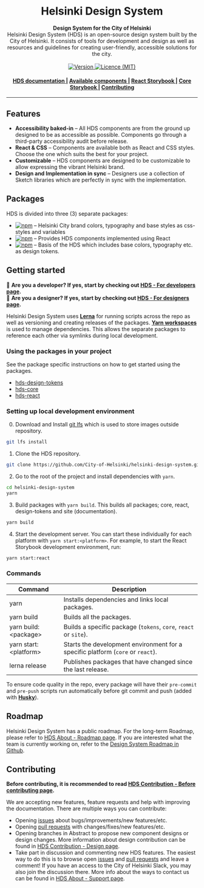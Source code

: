<h1 align="center">Helsinki Design System</h1>

<div align="center">
  <strong>Design System for the City of Helsinki</strong>
</div>
<div align="center">
  Helsinki Design System (HDS) is an open-source design system built by the City of Helsinki. It consists of tools for development and design as well as resources and guidelines for creating user-friendly, accessible solutions for the city.
</div>

<br />

<div align="center">
  <!-- Version -->
  <a href="https://github.com/City-of-Helsinki/helsinki-design-system/releases/latest">
    <img src="https://img.shields.io/github/v/release/City-of-Helsinki/helsinki-design-system?label=version&style=flat-square"
      alt="Version" />
  </a>
  <!-- Licence -->
  <a href="https://github.com/City-of-Helsinki/helsinki-design-system/blob/master/LICENSE">
    <img src="https://img.shields.io/github/license/City-of-Helsinki/helsinki-design-system?style=flat-square"
      alt="Licence (MIT)" />
  </a>
</div>

<div align="center">
  <h4>
    <a href="http://hds.hel.fi">
      HDS documentation
    </a>
    <span> | </span>
    <a href="https://hds.hel.fi/components">
      Available components
    </a>
    <span> | </span>
    <a href="https://hds.hel.fi/storybook/react/">
      React Storybook
    </a>
    <span> | </span>
    <a href="https://hds.hel.fi/storybook/core">
      Core Storybook
    </a>
    <span> | </span>
    <a href="https://hds.hel.fi/contributing/before-contributing">
      Contributing
    </a>
  </h4>
</div>

***

## Features

- **Accessibility baked-in** – All HDS components are from the ground up designed to be as accessible as possible. Components go through a third-party accessibility audit before release.
- **React & CSS** – Components are available both as React and CSS styles. Choose the one which suits the best for your project.
- **Customizable** – HDS components are designed to be customizable to allow expressing the vibrant Helsinki brand.
- **Design and Implementation in sync** – Designers use a collection of Sketch libraries which are perfectly in sync with the implementation. 

## Packages

HDS is divided into three (3) separate packages:

- [![npm](https://img.shields.io/npm/v/hds-core?label=hds-core&style=flat-square)](https://www.npmjs.com/package/hds-core) – Helsinki City brand colors, typography and base styles as css-styles and variables
- [![npm](https://img.shields.io/npm/v/hds-react?label=hds-react&style=flat-square)](https://www.npmjs.com/package/hds-react) – Provides HDS components implemented using React
- [![npm](https://img.shields.io/npm/v/hds-design-tokens?label=hds-design-tokens&style=flat-square)](https://www.npmjs.com/package/hds-design-tokens) – Basis of the HDS which includes base colors, typography etc. as design tokens.

## Getting started

:wrench: **Are you a developer? If yes, start by checking out [HDS - For developers page](https://hds.hel.fi/developers).**<br />
:art: **Are you a designer? If yes, start by checking out [HDS - For designers page](https://hds.hel.fi/designers).**

Helsinki Design System uses [**Lerna**](https://lerna.js.org/) for running scripts across the repo as well as versioning and creating releases of the packages. [**Yarn workspaces**](https://yarnpkg.com/lang/en/docs/workspaces/) is used to manage dependencies. This allows the separate packages to reference each other via symlinks during local development.

### Using the packages in your project
See the package specific instructions on how to get started using the packages.

- [hds-design-tokens](./packages/design-tokens/README.md#getting-started)
- [hds-core](./packages/core/README.md#getting-started)
- [hds-react](./packages/react/README.md#getting-started)

### Setting up local development environment

0. Download and Install [git lfs](https://git-lfs.github.com/) which is used to store images outside repository.
```bash
git lfs install
```
1. Clone the HDS repository.
```bash
git clone https://github.com/City-of-Helsinki/helsinki-design-system.git
```

2. Go to the root of the project and install dependencies with `yarn`.
```bash
cd helsinki-design-system
yarn
```

3. Build packages with `yarn build`. This builds all packages; core, react, design-tokens and site (documentation).
```bash
yarn build
```

4. Start the development server. You can start these individually for each platform with `yarn start:<platform>`. For example, to start the React Storybook development environment, run:
```bash
yarn start:react
```

### Commands

| Command                            | Description                                                                        |
| ---------------------------------- | ---------------------------------------------------------------------------------- |
| yarn                               | Installs dependencies and links local packages.                                    |
| yarn build                         | Builds all the packages.                                                           |
| yarn build:\<package>              | Builds a specific package (`tokens`, `core`, `react` or `site`).                   |
| yarn start:\<platform>             | Starts the development environment for a specific platform (`core` or `react`).    |
| lerna release                      | Publishes packages that have changed since the last release.                       |

To ensure code quality in the repo, every package will have their `pre-commit` and `pre-push` scripts run automatically before git commit and push (added with [**Husky**](https://github.com/typicode/husky)).

## Roadmap

Helsinki Design System has a public roadmap. For the long-term Roadmap, please refer to [HDS About - Roadmap page](https://hds.hel.fi/about/roadmap). If you are interested what the team is currently working on, refer to the [Design System Roadmap in Github](https://github.com/City-of-Helsinki/helsinki-design-system/projects/1).

## Contributing

**Before contributing, it is recommended to read [HDS Contribution - Before contributing page](https://hds.hel.fi/contributing/before-contributing).**

We are accepting new features, feature requests and help with improving the documentation. There are multiple ways you can contribute:

- Opening [issues](https://github.com/City-of-Helsinki/helsinki-design-system/issues) about bugs/improvements/new features/etc.
- Opening [pull requests](https://github.com/City-of-Helsinki/helsinki-design-system/pulls) with changes/fixes/new features/etc.
- Opening branches in Abstract to propose new component designs or design changes. More information about design contribution can be found in [HDS Contribution - Design page](https://hds.hel.fi/contributing/design).
- Take part in discussion and commenting new HDS features. The easiest way to do this is to browse open [issues](https://github.com/City-of-Helsinki/helsinki-design-system/issues) and [pull requests](https://github.com/City-of-Helsinki/helsinki-design-system/pulls) and leave a comment! If you have an access to the City of Helsinki Slack, you may also join the discussion there. More info about the ways to contact us can be found in [HDS About - Support page](https://hds.hel.fi/about/support).
